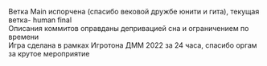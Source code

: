 Ветка Main испорчена (спасибо вековой дружбе юнити и гита), текущая ветка- human final\
Описания коммитов оправданы депривацией сна и ограничением по времени\
Игра сделана в рамках Игротона ДММ 2022 за 24 часа, спасибо оргам за крутое мероприятие
